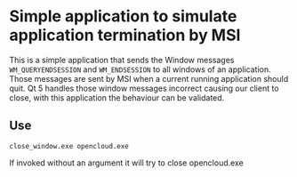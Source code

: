 # Simple application to simulate application termination by MSI

This is a simple application that sends the Window messages `WM_QUERYENDSESSION` and `WM_ENDSESSION` to all windows of an application.
Those messages are sent by MSI when a current running application should quit.
Qt 5 handles those window messages incorrect causing our client to close, with this application the behaviour can be validated.

## Use
```
close_window.exe opencloud.exe
```
If invoked without an argument it will try to close opencloud.exe
